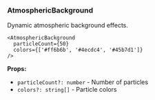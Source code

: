 ### AtmosphericBackground

Dynamic atmospheric background effects.

```tsx
<AtmosphericBackground
  particleCount={50}
  colors={['#ff6b6b', '#4ecdc4', '#45b7d1']}
/>
```

**Props:**
- `particleCount?: number` - Number of particles
- `colors?: string[]` - Particle colors

